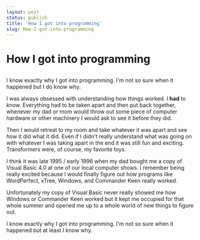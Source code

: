 ```yaml
---
layout: post
status: publish
title: 'How I got into programming'
slug: How-I-got-into-programming
---
```

# How I got into programming
## 

I know exactly why I got into programming. I'm not so sure when it happened but I do know why.

I was always obsessed with understanding how things worked. I <strong>had</strong> to know. Everything had to be taken apart and then put back together, whenever my dad or mom would throw out some piece of computer hardware or other machinery I would ask to see it before they did.

Then I would retreat to my room and take whatever it was apart and see how it did what it did. Even if I didn't really understand what was going on with whatever I was taking apart in the end it was still fun and exciting. Transformers were, of course, my favorite toys.

I think it was late 1995 / early 1996 when my dad bought me a copy of Visual Basic 4.0 at one of our local computer shows. I remember being really excited because I would finally figure out how programs like WordPerfect, xTree, Windows, and Commander Keen really worked.

Unfortunately my copy of Visual Basic never really showed me how Windows or Commander Keen worked but it kept me occupied for that whole summer and opened me up to a whole world of new things to figure out.

I know exactly why I got into programming. I'm not so sure when it happened but at least I know why.